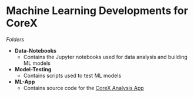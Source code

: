 # Machine Learning Developments for CoreX
*Folders*
- **Data-Notebooks** 
  - Contains the Jupyter notebooks used for data analysis and building ML models
- **Model-Testing**
  - Contains scripts used to test ML models
- **ML-App**
  - Contains source code for the [CoreX Analysis App](https://share.streamlit.io/corex-peddie/machine-learning/ML-App/app.py)